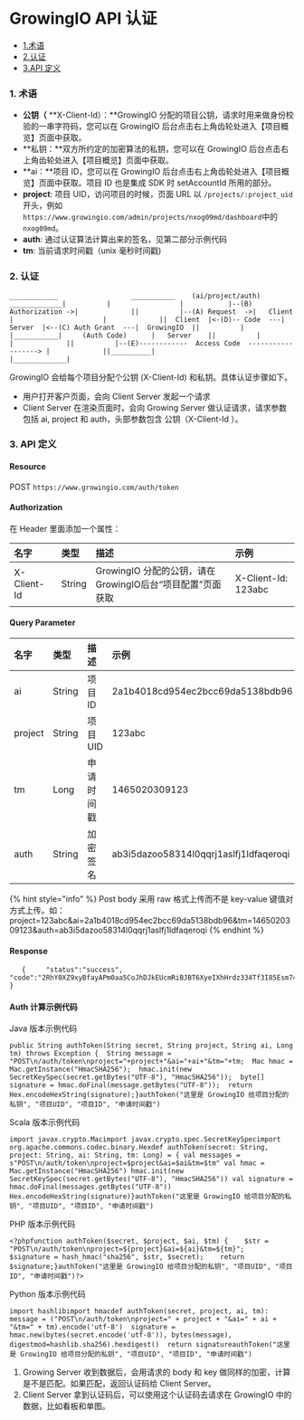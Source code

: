 # GrowingIO API 认证

* [1.术语](authentication.md#terminology)
* [2.认证](authentication.md#authentication)
* [3.API 定义](authentication.md#api-definition)

### 1. 术语 <a id="terminology"></a>

* **公钥（** **X-Client-Id）：**GrowingIO 分配的项目公钥，请求时用来做身份校验的一串字符码，您可以在 GrowingIO 后台点击右上角齿轮处进入【项目概览】页面中获取。
* **私钥：**双方所约定的加密算法的私钥，您可以在 GrowingIO 后台点击右上角齿轮处进入【项目概览】页面中获取。
* **ai：**项目 ID，您可以在 GrowingIO 后台点击右上角齿轮处进入【项目概览】页面中获取。项目 ID 也是集成 SDK 时 setAccountId 所用的部分。
* **project**: 项目 UID，访问项目的时候，页面 URL 以 `/projects/:project_uid` 开头，例如 `https://www.growingio.com/admin/projects/nxog09md/dashboard`中的`nxog09md`。
* **auth**: 通过认证算法计算出来的签名，见第二部分示例代码
* **tm**: 当前请求时间戳（unix 毫秒时间戳\)

### 2. 认证 <a id="authentication"></a>

```text
____________                  ___________    (ai/project/auth)   _____________|          |                 |           |--(B) Authorization ->|             ||          |--(A) Request  ->|   Client  |                      |             ||  Client  |<-(D)-- Code  ---|   Server  |<--(C) Auth Grant  ---|  GrowingIO  ||          |                 |___________|     (Auth Code)      |   Server    ||          |                                                    |             ||          |--(E)------------  Access Code  ------------------> |             ||__________|                                                    |_____________|
```

GrowingIO 会给每个项目分配个公钥 \(X-Client-Id\) 和私钥。具体认证步骤如下。

* 用户打开客户页面，会向 Client Server 发起一个请求
* Client Server 在渲染页面时，会向 Growing Server 做认证请求，请求参数包括 ai, project 和 auth，头部参数包含 公钥（X-Client-Id ）。

### 3. API 定义

#### Resource

POST `https://www.growingio.com/auth/token`

#### Authorization <a id="authorization"></a>

在 Header 里面添加一个属性：

| 名字 | 类型 | 描述 | 示例 |
| :--- | :--- | :--- | :--- |
| X-Client-Id | String | GrowingIO 分配的公钥，请在GrowingIO后台“项目配置”页面获取 | X-Client-Id: 123abc |

#### Query Parameter <a id="query-parameter"></a>

| 名字 | 类型 | 描述 | 示例 |
| :--- | :--- | :--- | :--- |
| ai | String | 项目 ID | 2a1b4018cd954ec2bcc69da5138bdb96 |
| project | String | 项目 UID | 123abc |
| tm | Long | 申请时间戳 | 1465020309123 |
| auth | String | 加密签名 | ab3i5dazoo58314l0qqrj1aslfj1ldfaqeroqi |

{% hint style="info" %}
Post body 采用 raw 格式上传而不是 key-value 键值对方式上传。如：project=123abc&ai=2a1b4018cd954ec2bcc69da5138bdb96&tm=1465020309123&auth=ab3i5dazoo58314l0qqrj1aslfj1ldfaqeroqi
{% endhint %}

#### Response <a id="response"></a>

```text
   {     "status":"success",     "code":"2RhY0XZ9xyBfayAPm0aa5CoJhDJkEUcmRiBJBT6XyeIXhHrdz334Tf3I85Esm74Q"   }
```

#### Auth 计算示例代码

Java 版本示例代码

```text
public String authToken(String secret, String project, String ai, Long tm) throws Exception {  String message = "POST\n/auth/token\nproject="+project+"&ai="+ai+"&tm="+tm;  Mac hmac = Mac.getInstance("HmacSHA256");  hmac.init(new SecretKeySpec(secret.getBytes("UTF-8"), "HmacSHA256"));  byte[] signature = hmac.doFinal(message.getBytes("UTF-8"));  return Hex.encodeHexString(signature);}authToken("这里是 GrowingIO 给项目分配的私钥", "项目UID", "项目ID", "申请时间戳")
```

Scala 版本示例代码

```text
import javax.crypto.Macimport javax.crypto.spec.SecretKeySpecimport org.apache.commons.codec.binary.Hexdef authToken(secret: String, project: String, ai: String, tm: Long) = { val messages = s"POST\n/auth/token\nproject=$project&ai=$ai&tm=$tm" val hmac = Mac.getInstance("HmacSHA256") hmac.init(new SecretKeySpec(secret.getBytes("UTF-8"), "HmacSHA256")) val signature = hmac.doFinal(messages.getBytes("UTF-8")) Hex.encodeHexString(signature)}authToken("这里是 GrowingIO 给项目分配的私钥", "项目UID", "项目ID", "申请时间戳")
```

PHP 版本示例代码

```text
<?phpfunction authToken($secret, $project, $ai, $tm) {    $str = "POST\n/auth/token\nproject=${project}&ai=${ai}&tm=${tm}";    $signature = hash_hmac("sha256", $str, $secret);    return $signature;}authToken("这里是 GrowingIO 给项目分配的私钥", "项目UID", "项目ID", "申请时间戳")?>
```

Python 版本示例代码

```text
import hashlibimport hmacdef authToken(secret, project, ai, tm):  message = ("POST\n/auth/token\nproject=" + project + "&ai=" + ai + "&tm=" + tm).encode('utf-8')  signature = hmac.new(bytes(secret.encode('utf-8')), bytes(message), digestmod=hashlib.sha256).hexdigest()  return signatureauthToken("这里是 GrowingIO 给项目分配的私钥", "项目UID", "项目ID", "申请时间戳")
```

1. Growing Server 收到数据后，会用请求的 body 和 key 做同样的加密，计算是不是匹配。如果匹配，返回认证码给 Client Server。
2. Client Server 拿到认证码后，可以使用这个认证码去请求在 GrowingIO 中的数据，比如看板和单图。



